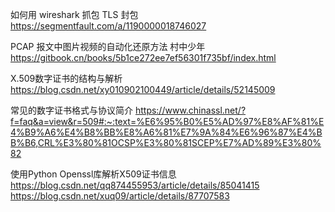 如何用 wireshark 抓包 TLS 封包
https://segmentfault.com/a/1190000018746027

PCAP 报文中图片视频的自动化还原方法
村中少年
https://gitbook.cn/books/5b1ce272ee7ef56301f735bf/index.html

X.509数字证书的结构与解析
https://blog.csdn.net/xy010902100449/article/details/52145009

常见的数字证书格式与协议简介
https://www.chinassl.net/?f=faq&a=view&r=509#:~:text=%E6%95%B0%E5%AD%97%E8%AF%81%E4%B9%A6%E4%B8%BB%E8%A6%81%E7%9A%84%E6%96%87%E4%BB%B6,CRL%E3%80%81OCSP%E3%80%81SCEP%E7%AD%89%E3%80%82


使用Python Openssl库解析X509证书信息
https://blog.csdn.net/qq874455953/article/details/85041415
https://blog.csdn.net/xuq09/article/details/87707583


